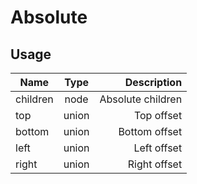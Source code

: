 <!-- 
This is an auto-generated markdown. 
You can change it in "src/atoms/Absolute.jsx" and run build:docs to update this file.
-->
# Absolute

## Usage
| Name        | Type           | Description  |
| ----------- |:--------------:| ------------:|
|children|node|Absolute children
|top|union|Top offset
|bottom|union|Bottom offset
|left|union|Left offset
|right|union|Right offset
